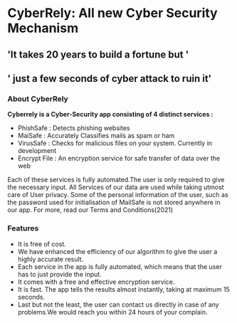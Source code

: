 # CyberRely: All new Cyber Security Mechanism

## 'It takes 20 years to build a fortune but ' 
## '               just a few seconds of cyber attack to ruin it'

### About CyberRely
<b>Cyberrely is a Cyber-Security app consisting of 4 distinct services :</b> 
- PhishSafe : Detects phishing websites
- MaiSafe : Accurately Classifies mails as spam or ham
- VirusSafe : Checks for malicious files on your system.               Currently in development 
- Encrypt File : An encryption service for safe transfer of data over the web

Each of these services is fully automated.The user is only required to give the necessary input.
All Services of our data are used while taking utmost care of User privacy.
Some of the personal information of the user, such as the password used for initialisation of MailSafe is not stored anywhere in our app. For more, read our 
Terms and Conditions(2021)

### Features
- It is free of cost.
- We have enhanced the efficiency of our algorithm to give the user a highly accurate result. 
- Each service in the app is fully automated, which means that the user has to just provide the input.
- It comes with a free and effective encryption service.
- It is fast. The app tells the results almost instantly, taking at maximum 15 seconds.
- Last but not the least, the user can contact us directly in case of any problems.We would reach you within 24 hours of your complain.
